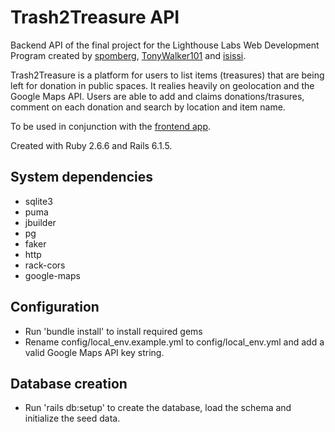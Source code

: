 # Trash2Treasure API

Backend API of the final project for the Lighthouse Labs Web Development Program created by [spomberg](https://github.com/spomberg), [TonyWalker101](https://github.com/TonyWalker101) and [isissi](https://github.com/isissi).

Trash2Treasure is a platform for users to list items (treasures) that are being left for donation in public spaces. It realies heavily on geolocation and the Google Maps API. Users are able to add and claims donations/trasures, comment on each donation and search by location and item name.

To be used in conjunction with the [frontend app](https://github.com/TonyWalker101/trash2treasure).

Created with Ruby 2.6.6 and Rails 6.1.5.

## System dependencies
- sqlite3
- puma
- jbuilder
- pg
- faker
- http
- rack-cors
- google-maps

## Configuration
- Run 'bundle install' to install required gems
- Rename config/local_env.example.yml to config/local_env.yml and add a valid Google Maps API key string.

## Database creation
- Run 'rails db:setup' to create the database, load the schema and initialize the seed data.
